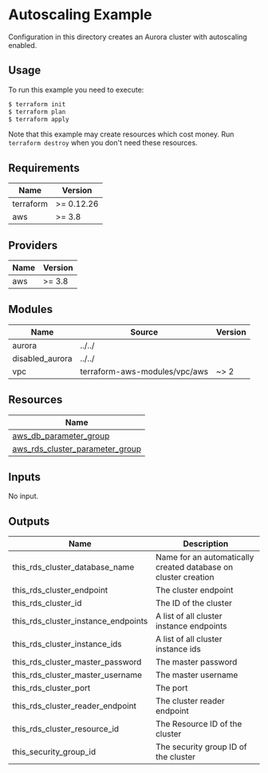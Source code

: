 # Autoscaling Example

Configuration in this directory creates an Aurora cluster with autoscaling enabled.

## Usage

To run this example you need to execute:

```bash
$ terraform init
$ terraform plan
$ terraform apply
```

Note that this example may create resources which cost money. Run `terraform destroy` when you don't need these resources.

<!-- BEGINNING OF PRE-COMMIT-TERRAFORM DOCS HOOK -->
## Requirements

| Name | Version |
|------|---------|
| terraform | >= 0.12.26 |
| aws | >= 3.8 |

## Providers

| Name | Version |
|------|---------|
| aws | >= 3.8 |

## Modules

| Name | Source | Version |
|------|--------|---------|
| aurora | ../../ |  |
| disabled_aurora | ../../ |  |
| vpc | terraform-aws-modules/vpc/aws | ~> 2 |

## Resources

| Name |
|------|
| [aws_db_parameter_group](https://registry.terraform.io/providers/hashicorp/aws/latest/docs/resources/db_parameter_group) |
| [aws_rds_cluster_parameter_group](https://registry.terraform.io/providers/hashicorp/aws/latest/docs/resources/rds_cluster_parameter_group) |

## Inputs

No input.

## Outputs

| Name | Description |
|------|-------------|
| this\_rds\_cluster\_database\_name | Name for an automatically created database on cluster creation |
| this\_rds\_cluster\_endpoint | The cluster endpoint |
| this\_rds\_cluster\_id | The ID of the cluster |
| this\_rds\_cluster\_instance\_endpoints | A list of all cluster instance endpoints |
| this\_rds\_cluster\_instance\_ids | A list of all cluster instance ids |
| this\_rds\_cluster\_master\_password | The master password |
| this\_rds\_cluster\_master\_username | The master username |
| this\_rds\_cluster\_port | The port |
| this\_rds\_cluster\_reader\_endpoint | The cluster reader endpoint |
| this\_rds\_cluster\_resource\_id | The Resource ID of the cluster |
| this\_security\_group\_id | The security group ID of the cluster |
<!-- END OF PRE-COMMIT-TERRAFORM DOCS HOOK -->
